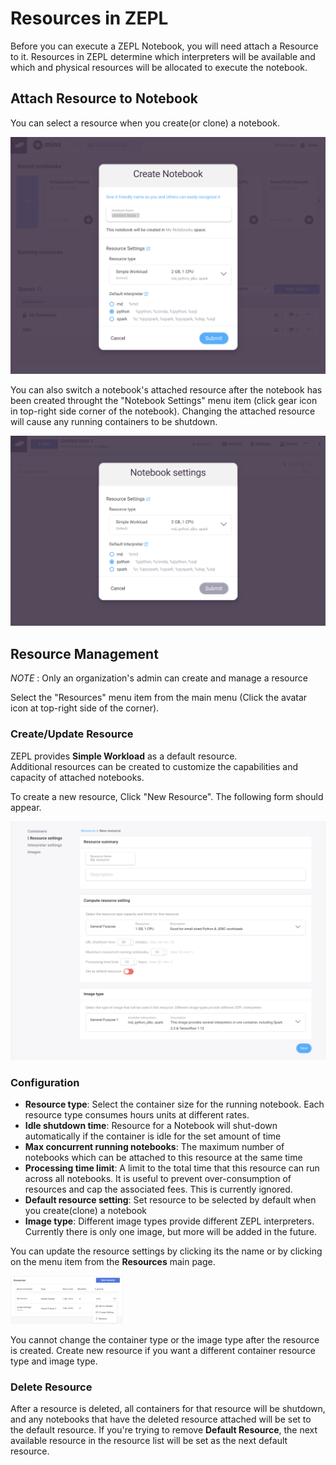 <h1>Resources in ZEPL</h1>

Before you can execute a ZEPL Notebook, you will need attach a Resource to it. Resources in ZEPL determine which interpreters will be available and which and physical resources will be allocated to execute the notebook.

## Attach Resource to Notebook

You can select a resource when you create(or clone) a notebook. 

<img src="../../img/create_new_notebook.png" class="image-box big-img" />

You can also switch a notebook's attached resource after the notebook has been created throught the "Notebook Settings" menu item (click gear icon in top-right side corner of the notebook).
Changing the attached resource will cause any running containers to be shutdown.

<img src="../../img/notebook_settings.png" class="image-box big-img" />

<br>

## Resource Management
<span class="note-font"> *NOTE* : Only an organization's admin can create and manage a resource  

Select the "Resources" menu item from the main menu (Click the avatar icon at top-right side of the corner).

### Create/Update Resource
ZEPL provides **Simple Workload** as a default resource. <br/>
Additional resources can be created to customize the capabilities and capacity of attached notebooks.

To create a new resource, Click "New Resource". The following form should appear.

<img src="../../img/new_resource.png" width="650px" class="image-box big-img" />

<br>

### Configuration

  - **Resource type**: Select the container size for the running notebook. Each resource type consumes hours units at different rates.
  - **Idle shutdown time**: Resource for a Notebook will shut-down automatically if the container is idle for the set amount of time
  - **Max concurrent running notebooks**: The maximum number of notebooks which can be attached to this resource at the same time
  - **Processing time limit**: A limit to the total time that this resource can run across all notebooks. It is useful to prevent over-consumption of resources and cap the associated fees. This is currently ignored.
  - **Default resource setting**: Set resource to be selected by default when you create(clone) a notebook 
  - **Image type**: Different image types provide different ZEPL interpreters. Currently there is only one image, but more will be added in the future.

You can update the resource settings by clicking its the name or by clicking on the menu item from the **Resources** main page.

<img src="../../img/resource_menu.png" width="180px" class="image-box small-img" />

You cannot change the container type or the image type after the resource is created.
Create new resource if you want a different container resource type and image type.
<br>
### Delete Resource

After a resource is deleted, all containers for that resource will be shutdown, and any notebooks that have the deleted resource attached will be set to the default resource.
If you're trying to remove **Default Resource**, the next available resource in the resource list will be set as the next default resource.

